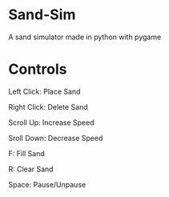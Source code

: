 # Sand-Sim
 A sand simulator made in python with pygame

# Controls

Left Click:
Place Sand

Right Click:
Delete Sand

Scroll Up:
Increase Speed

Sroll Down:
Decrease Speed

F:
Fill Sand

R:
Clear Sand

Space:
Pause/Unpause